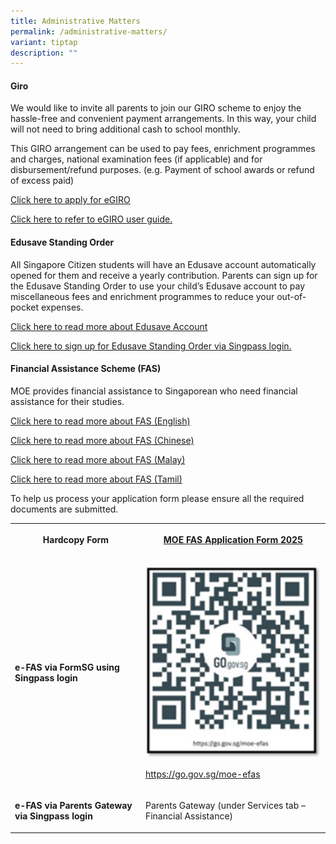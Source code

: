 ```yaml
---
title: Administrative Matters
permalink: /administrative-matters/
variant: tiptap
description: ""
---
```

<h4><strong>Giro</strong></h4>
<p>We would like to invite all parents to join our GIRO scheme to enjoy the
hassle-free and convenient payment arrangements. In this way, your child
will not need to bring additional cash to school monthly.</p>
<p>This GIRO arrangement can be used to pay fees, enrichment programmes and
charges, national examination fees (if applicable) and for disbursement/refund
purposes. (e.g. Payment of school awards or refund of excess paid)</p>
<p><a href="https://www.moe.gov.sg/financial-matters/fees/egiro" rel="noopener nofollow" target="_blank">Click here to apply for eGIRO</a>
</p>
<p><a href="/files/P1 Orientation 2025/egiro_user_guide_sep23.pdf" rel="noopener nofollow" target="_blank">Click here to refer to eGIRO user guide.</a>
</p>
<h4>Edusave Standing Order</h4>
<p>All Singapore Citizen students will have an Edusave account automatically
opened for them and receive a yearly contribution. Parents can sign up
for the Edusave Standing Order to use your child’s Edusave account to pay
miscellaneous fees and enrichment programmes to reduce your out-of-pocket
expenses.</p>
<p><a href="https://www.moe.gov.sg/financial-matters/edusave-account" rel="noopener nofollow" target="_blank">Click here to read more about Edusave Account</a>
</p>
<p><a href="https://form.gov.sg/5be24a1bb3f842000fdc4e59" rel="noopener nofollow" target="_blank">Click here to sign up for Edusave Standing Order via Singpass login.</a>
</p>
<h4>Financial Assistance Scheme (FAS)</h4>
<p>MOE provides financial assistance to Singaporean who need financial assistance
for their studies.</p>
<p><a href="/files/P1 Orientation 2025/Document_4a_MOE_FAS_pamphlet_EL.pdf" rel="noopener nofollow" target="_blank">Click here to read more about FAS (English)</a>
</p>
<p><a href="/files/P1 Orientation 2025/Document_4a_MOE_FAS_pamphlet_Chinese.pdf" rel="noopener nofollow" target="_blank">Click here to read more about FAS (Chinese)</a>
</p>
<p><a href="/files/P1 Orientation 2025/Document_4a_MOE_FAS_pamphlet_Malay.pdf" rel="noopener nofollow" target="_blank">Click here to read more about FAS (Malay)</a>
</p>
<p><a href="/files/P1 Orientation 2025/Document_4a_MOE_FAS_pamphlet_Tamil.pdf" rel="noopener nofollow" target="_blank">Click here to read more about FAS (Tamil)</a>
</p>
<p>To help us process your application form please ensure all the required
documents are submitted.</p>
<table style="minWidth: 50px">
<colgroup>
<col>
<col>
</colgroup>
<tbody>
<tr>
<th rowspan="1" colspan="1">
<p>Hardcopy Form</p>
</th>
<th rowspan="1" colspan="1">
<p><a href="/files/P1 Orientation 2025/MOE_FAS_Appilcation_Form_2025.pdf" rel="noopener nofollow" target="_blank">MOE FAS Application Form 2025</a>
</p>
</th>
</tr>
<tr>
<td rowspan="1" colspan="1">
<p><strong>e-FAS via FormSG using Singpass login</strong>
</p>
</td>
<td rowspan="1" colspan="1">
<p></p>
<div class="isomer-image-wrapper">
<img style="width: 100%" height="auto" width="100%" alt="" src="/images/P1 Orientation 2025/MOE_FAS_2025.png">
</div>
<p><a href="https://go.gov.sg/moe-efas" rel="noopener nofollow" target="_blank">https://go.gov.sg/moe-efas</a>
</p>
</td>
</tr>
<tr>
<td rowspan="1" colspan="1">
<p><strong>e-FAS via Parents Gateway via Singpass login</strong>
</p>
</td>
<td rowspan="1" colspan="1">
<p>Parents Gateway (under Services tab – Financial Assistance)</p>
</td>
</tr>
</tbody>
</table>
<p></p>
<p></p>
<p></p>
<p></p>
<p></p>